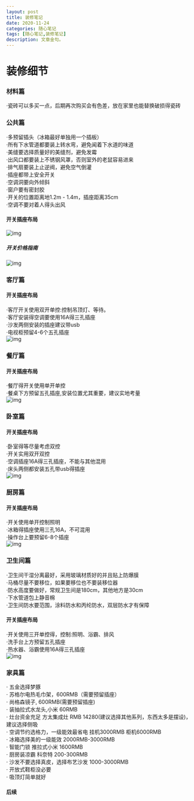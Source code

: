 ```yaml
---
layout: post
title: 装修笔记
date: 2020-11-24
categories: 随心笔记
tags: [随心笔记,装修笔记]
description: 文章金句。
---
```

# 装修细节 #
### 材料篇 ###
  ·瓷砖可以多买一点，后期再次购买会有色差，放在家里也能替换破损得瓷砖<br>
### 公共篇 ###
  ·多预留插头（冰箱最好单独用一个插板）<br>
  ·所有下水管道都要装上转水弯，避免闻着下水道的味道<br>
  ·美缝要选择质量好的美缝剂，避免发霉<br>
  ·出风口都要装上不锈钢风罩，否则室外的老鼠容易进来<br>
  ·排气扇要装上止逆阀，避免空气倒灌<br>
  ·插座都带上安全开关<br>
  ·空调洞要向外倾斜<br>
  ·窗户要有密封胶<br>
  ·开关的位置距离地1.2m - 1.4m，插座距离35cm<br>
  ·空调不要对着人得头出风<br>
#### 开关插座布局 ####
![img](https://deathlimbo.github.io/img/home/1.jpg)
##### 开关价格指南 #####
![img](https://deathlimbo.github.io/img/home/2.jpg)
### 客厅篇 ###
#### 开关插座布局 ####
 ·客厅开关使用双开单控:控制吊顶灯、等待。<br>
 ·客厅安装得空调要使用16A得三孔插座<br>
 ·沙发两侧安装的插座建议带usb<br>
 ·电视柜预留4-6个五孔插座 <br>
![img](https://deathlimbo.github.io/img/home/3.jpg)
### 餐厅篇 ###
#### 开关插座布局 ####
 ·餐厅得开关使用单开单控<br>
 ·餐桌下方预留五孔插座,安装位置尤其重要，建议实地考量<br>
 ![img](https://deathlimbo.github.io/img/home/4.jpg)
### 卧室篇 ###
#### 开关插座布局 ####
 ·卧室得等尽量考虑双控<br>
 ·开关实用双开双控<br>
 ·空调插座16A得三孔插座，不能与其他混用<br>
 ·床头两侧都安装五孔带usb得插座<br>
![img](https://deathlimbo.github.io/img/home/5.jpg)
### 厨房篇 ###
#### 开关插座布局 ####
 ·开关使用单开控制照明<br>
 ·冰箱得插座使用三孔16A，不可混用<br>
 ·操作台上要预留6-8个插座<br>
![img](https://deathlimbo.github.io/img/home/6.jpg)
### 卫生间篇 ###
 ·卫生间干湿分离最好，采用玻璃材质好的并且贴上防爆膜 <br>
 ·马桶尽量不要移位，如果要移位也不要装移位器<br>
 ·防水高度要做好，常规卫生间是180cm，其他地方是30cm<br>
 ·下水管道包上静音棉<br>
 ·卫生间防水要范围，涂料防水和丙纶防水，双层防水才有保障
#### 开关插座布局 ####
 ·开关使用三开单控得，控制:照明、浴霸、排风<br>
 ·洗手台上方预留五孔插座<br>
 ·热水器、浴霸使用16A得三孔插座<br>
![img](https://deathlimbo.github.io/img/home/7.jpg)
### 家具篇 ###
 · 五金选择梦豚<br>
 · 苏格尔电热毛巾架，600RMB（需要预留插座）<br>
 · 尚格森镜子, 600RMB(需要预留插座) <br>
 · 装抽拉式水龙头,小米 60RMB <br>
 · 灶台资金充足 方太集成灶 RMB 14280(建议选择其他系列，东西太多是摆设)，建议选择侧吸 <br>
 · 空调节约选格力，一级能效最省电 挂机3000RMB 柜机6000RMB <br>
 · 冰箱选择美的一级能效 2000RMB-3000RMB<br>
 · 智能门锁 推拉式小米 1600RMB <br>
 · 厨房装凉霸 科奈特 200-300RMB <br>
 · 沙发不要选择真皮，选择布艺沙发 1000-3000RMB <br>
 · 开放式鞋柜没必要 <br>
 · 吸顶灯简单就好 <br>
#### 后续 ####

